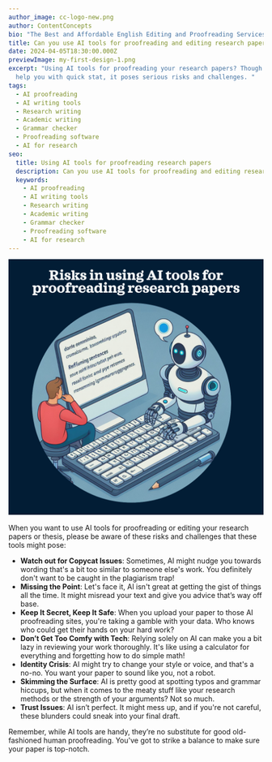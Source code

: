 ```yaml
---
author_image: cc-logo-new.png
author: ContentConcepts
bio: "The Best and Affordable English Editing and Proofreading Services "
title: Can you use AI tools for proofreading and editing research papers?
date: 2024-04-05T18:30:00.000Z
previewImage: my-first-design-1.png
excerpt: "Using AI tools for proofreading your research papers? Though it will
  help you with quick stat, it poses serious risks and challenges. "
tags:
  - AI proofreading
  - AI writing tools
  - Research writing
  - Academic writing
  - Grammar checker
  - Proofreading software
  - AI for research
seo:
  title: Using AI tools for proofreading research papers
  description: Can you use AI tools for proofreading and editing research papers and thesis?
  keywords:
    - AI proofreading
    - AI writing tools
    - Research writing
    - Academic writing
    - Grammar checker
    - Proofreading software
    - AI for research
---
```

![AI tools for proofreading and editing research papers ](ai-tools-for-editing.png "Can you use AI tools for proofreading and editing research papers and thesis?")

When you want to use AI tools for proofreading or editing your research papers or thesis, please be aware of these risks and challenges that these tools might pose:

* **Watch out for Copycat Issues**: Sometimes, AI might nudge you towards wording that's a bit too similar to someone else's work. You definitely don't want to be caught in the plagiarism trap!
* **Missing the Point**: Let's face it, AI isn't great at getting the gist of things all the time. It might misread your text and give you advice that’s way off base.
* **Keep It Secret, Keep It Safe**: When you upload your paper to those AI proofreading sites, you're taking a gamble with your data. Who knows who could get their hands on your hard work?
* **Don’t Get Too Comfy with Tech**: Relying solely on AI can make you a bit lazy in reviewing your work thoroughly. It's like using a calculator for everything and forgetting how to do simple math!
* **Identity Crisis**: AI might try to change your style or voice, and that's a no-no. You want your paper to sound like you, not a robot.
* **Skimming the Surface**: AI is pretty good at spotting typos and grammar hiccups, but when it comes to the meaty stuff like your research methods or the strength of your arguments? Not so much.
* **Trust Issues**: AI isn’t perfect. It might mess up, and if you're not careful, these blunders could sneak into your final draft.

Remember, while AI tools are handy, they’re no substitute for good old-fashioned human proofreading. You've got to strike a balance to make sure your paper is top-notch.